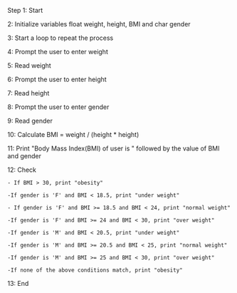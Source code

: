 Step 1: Start

 2: Initialize variables float weight, height, BMI  and char gender 

 3: Start a loop to repeat the process

 4: Prompt the user to enter weight

 5: Read weight

 6: Prompt the user to enter height

 7: Read height

 8: Prompt the user to enter gender

 9: Read gender

 10: Calculate BMI = weight / (height * height)

 11: Print "Body Mass Index(BMI) of user is " followed by the value of BMI and gender

 12: Check 

    - If BMI > 30, print "obesity"

    -If gender is 'F' and BMI < 18.5, print "under weight"

    - If gender is 'F' and BMI >= 18.5 and BMI < 24, print "normal weight"

    -If gender is 'F' and BMI >= 24 and BMI < 30, print "over weight"

    -If gender is 'M' and BMI < 20.5, print "under weight"

    -If gender is 'M' and BMI >= 20.5 and BMI < 25, print "normal weight"

    -If gender is 'M' and BMI >= 25 and BMI < 30, print "over weight"

    -If none of the above conditions match, print "obesity"

 13: End 

